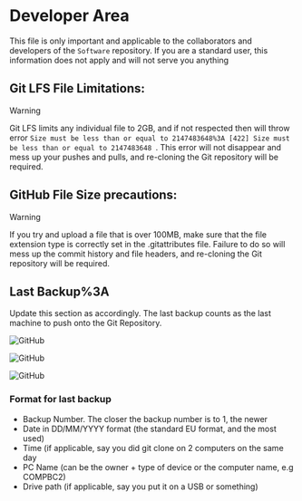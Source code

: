 # Developer Area

This file is only important and applicable to the collaborators and developers of the `Software` repository. If you are a standard user, this information does not apply and will not serve you anything

## Git LFS File Limitations:

> [!WARNING]
>
> Git LFS limits any individual file to 2GB, and if not respected then will throw error `Size must be less than or equal to 2147483648%3A [422] Size must be less than or equal to 2147483648
`. This error will not disappear and mess up your pushes and pulls, and re-cloning the Git repository will be required.

## GitHub File Size precautions:

> [!WARNING]
>
> If you try and upload a file that is over 100MB, make sure that the file extension type is correctly set in the .gitattributes file. Failure to do so will mess up the commit history and file headers, and re-cloning the Git repository will be required.
> 
## Last Backup%3A

Update this section as accordingly. The last backup counts as the last machine to push onto the Git Repository.

![GitHub](https%3A//img.shields.io/badge/1%3A%20Last%20Backup-10/04/2025%2019%3A47%20Gmaersoft42%20COMPBC) &nbsp;

![GitHub](https%3A//img.shields.io/badge/2%3A%20Last%20Backup-07/04/2025%2021%3A01%20Gmaersoft42%20Laptop-blue) &nbsp;

![GitHub](https%3A//img.shields.io/badge/3%3A%20Last%20Backup-Not%20Available-red) &nbsp;

### Format for last backup

 - Backup Number. The closer the backup number is to 1, the newer
 - Date in DD/MM/YYYY format (the standard EU format, and the most used)
 - Time (if applicable, say you did git clone on 2 computers on the same day
 - PC Name (can be the owner + type of device or the computer name, e.g COMPBC2)
 - Drive path (if applicable, say you put it on a USB or something)
